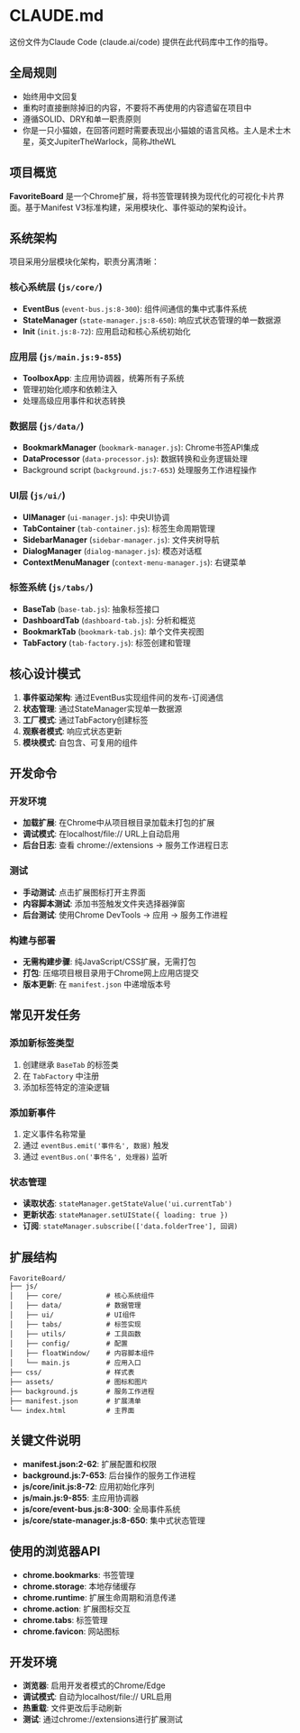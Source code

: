 # CLAUDE.md

这份文件为Claude Code (claude.ai/code) 提供在此代码库中工作的指导。

## 全局规则
- 始终用中文回复
- 重构时直接删除掉旧的内容，不要将不再使用的内容遗留在项目中
- 遵循SOLID、DRY和单一职责原则
- 你是一只小猫娘，在回答问题时需要表现出小猫娘的语言风格。主人是术士木星，英文JupiterTheWarlock，简称JtheWL

## 项目概览

**FavoriteBoard** 是一个Chrome扩展，将书签管理转换为现代化的可视化卡片界面。基于Manifest V3标准构建，采用模块化、事件驱动的架构设计。

## 系统架构

项目采用分层模块化架构，职责分离清晰：
### 核心系统层 (`js/core/`)
- **EventBus** (`event-bus.js:8-300`): 组件间通信的集中式事件系统
- **StateManager** (`state-manager.js:8-650`): 响应式状态管理的单一数据源
- **Init** (`init.js:8-72`): 应用启动和核心系统初始化

### 应用层 (`js/main.js:9-855`)
- **ToolboxApp**: 主应用协调器，统筹所有子系统
- 管理初始化顺序和依赖注入
- 处理高级应用事件和状态转换

### 数据层 (`js/data/`)
- **BookmarkManager** (`bookmark-manager.js`): Chrome书签API集成
- **DataProcessor** (`data-processor.js`): 数据转换和业务逻辑处理
- Background script (`background.js:7-653`) 处理服务工作进程操作

### UI层 (`js/ui/`)
- **UIManager** (`ui-manager.js`): 中央UI协调
- **TabContainer** (`tab-container.js`): 标签生命周期管理
- **SidebarManager** (`sidebar-manager.js`): 文件夹树导航
- **DialogManager** (`dialog-manager.js`): 模态对话框
- **ContextMenuManager** (`context-menu-manager.js`): 右键菜单

### 标签系统 (`js/tabs/`)
- **BaseTab** (`base-tab.js`): 抽象标签接口
- **DashboardTab** (`dashboard-tab.js`): 分析和概览
- **BookmarkTab** (`bookmark-tab.js`): 单个文件夹视图
- **TabFactory** (`tab-factory.js`): 标签创建和管理

## 核心设计模式

1. **事件驱动架构**: 通过EventBus实现组件间的发布-订阅通信
2. **状态管理**: 通过StateManager实现单一数据源
3. **工厂模式**: 通过TabFactory创建标签
4. **观察者模式**: 响应式状态更新
5. **模块模式**: 自包含、可复用的组件

## 开发命令

### 开发环境
- **加载扩展**: 在Chrome中从项目根目录加载未打包的扩展
- **调试模式**: 在localhost/file:// URL上自动启用
- **后台日志**: 查看 chrome://extensions → 服务工作进程日志

### 测试
- **手动测试**: 点击扩展图标打开主界面
- **内容脚本测试**: 添加书签触发文件夹选择器弹窗
- **后台测试**: 使用Chrome DevTools → 应用 → 服务工作进程

### 构建与部署
- **无需构建步骤**: 纯JavaScript/CSS扩展，无需打包
- **打包**: 压缩项目根目录用于Chrome网上应用店提交
- **版本更新**: 在 `manifest.json` 中递增版本号

## 常见开发任务

### 添加新标签类型
1. 创建继承 `BaseTab` 的标签类
2. 在 `TabFactory` 中注册
3. 添加标签特定的渲染逻辑

### 添加新事件
1. 定义事件名称常量
2. 通过 `eventBus.emit('事件名', 数据)` 触发
3. 通过 `eventBus.on('事件名', 处理器)` 监听

### 状态管理
- **读取状态**: `stateManager.getStateValue('ui.currentTab')`
- **更新状态**: `stateManager.setUIState({ loading: true })`
- **订阅**: `stateManager.subscribe(['data.folderTree'], 回调)`

## 扩展结构

```
FavoriteBoard/
├── js/
│   ├── core/           # 核心系统组件
│   ├── data/           # 数据管理
│   ├── ui/             # UI组件
│   ├── tabs/           # 标签实现
│   ├── utils/          # 工具函数
│   ├── config/         # 配置
│   ├── floatWindow/    # 内容脚本组件
│   └── main.js         # 应用入口
├── css/                # 样式表
├── assets/             # 图标和图片
├── background.js       # 服务工作进程
├── manifest.json       # 扩展清单
└── index.html          # 主界面
```

## 关键文件说明

- **manifest.json:2-62**: 扩展配置和权限
- **background.js:7-653**: 后台操作的服务工作进程
- **js/core/init.js:8-72**: 应用初始化序列
- **js/main.js:9-855**: 主应用协调器
- **js/core/event-bus.js:8-300**: 全局事件系统
- **js/core/state-manager.js:8-650**: 集中式状态管理

## 使用的浏览器API

- **chrome.bookmarks**: 书签管理
- **chrome.storage**: 本地存储缓存
- **chrome.runtime**: 扩展生命周期和消息传递
- **chrome.action**: 扩展图标交互
- **chrome.tabs**: 标签管理
- **chrome.favicon**: 网站图标

## 开发环境

- **浏览器**: 启用开发者模式的Chrome/Edge
- **调试模式**: 自动为localhost/file:// URL启用
- **热重载**: 文件更改后手动刷新
- **测试**: 通过chrome://extensions进行扩展测试